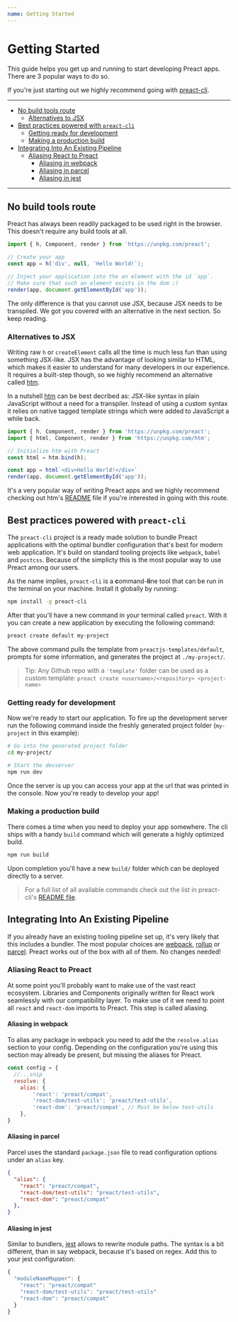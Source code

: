 ```yaml
---
name: Getting Started
---
```


# Getting Started <!-- omit in toc -->

This guide helps you get up and running to start developing Preact apps. There are 3 popular ways to do so.

If you're just starting out we highly recommend going with [preact-cli](#best-practices-powered-with-preact-cli).

---

- [No build tools route](#no-build-tools-route)
  - [Alternatives to JSX](#alternatives-to-jsx)
- [Best practices powered with `preact-cli`](#best-practices-powered-with-preact-cli)
  - [Getting ready for development](#getting-ready-for-development)
  - [Making a production build](#making-a-production-build)
- [Integrating Into An Existing Pipeline](#integrating-into-an-existing-pipeline)
  - [Aliasing React to Preact](#aliasing-react-to-preact)
    - [Aliasing in webpack](#aliasing-in-webpack)
    - [Aliasing in parcel](#aliasing-in-parcel)
    - [Aliasing in jest](#aliasing-in-jest)

---

## No build tools route

Preact has always been readily packaged to be used right in the browser. This doesn't require any build tools at all.

```js
import { h, Component, render } from 'https://unpkg.com/preact';

// Create your app
const app = h('div', null, 'Hello World!`);

// Inject your application into the an element with the id `app`.
// Make sure that such an element exists in the dom ;)
render(app, document.getElementById('app'));
```

The only difference is that you cannot use JSX, because JSX needs to be transpiled. We got you covered with an alternative in the next section. So keep reading.

### Alternatives to JSX

Writing raw `h` or `createElement` calls all the time is much less fun than using something JSX-like. JSX has the advantage of looking similar to HTML, which makes it easier to understand for many developers in our experience. It requires a built-step though, so we highly recommend an alternative called [htm].

In a nutshell [htm] can be best decribed as: JSX-like syntax in plain JavaScript without a need for a transpiler. Instead of using a custom syntax it relies on native tagged template strings which were added to JavaScript a while back.

```js
import { h, Component, render } from 'https://unpkg.com/preact';
import { html, Component, render } from 'https://unpkg.com/htm';

// Initialize htm with Preact
const html = htm.bind(h);

const app = html`<div>Hello World!</div>`
render(app, document.getElementById('app'));
```

It's a very popular way of writing Preact apps and we highly recommend checking out htm's [README][htm] file if you're interested in going with this route.

## Best practices powered with `preact-cli`

The `preact-cli` project is a ready made solution to bundle Preact applications with the optimal bundler configuration that's best for modern web application. It's build on standard tooling projects like `webpack`, `babel` and `postcss`. Because of the simplicty this is the most popular way to use Preact among our users.

As the name implies, `preact-cli` is a **c**ommand-**li**ne tool that can be run in the terminal on your machine. Install it globally by running:

```bash
npm install -g preact-cli
```

After that you'll have a new command in your terminal called `preact`. With it you can create a new application by executing the following command:

```bash
preact create default my-project
```

The above command pulls the template from `preactjs-templates/default`, prompts for some information, and generates the project at `./my-project/`.

> Tip: Any Github repo with a `'template'` folder can be used as a custom template: `preact create <username>/<repository> <project-name>`

### Getting ready for development

Now we're ready to start our application. To fire up the development server run the following command inside the freshly generated project folder (`my-project` in this example):

```bash
# Go into the generated project folder
cd my-project/

# Start the devserver
npm run dev
```

Once the server is up you can access your app at the url that was printed in the console. Now you're ready to develop your app!

### Making a production build

There comes a time when you need to deploy your app somewhere. The cli ships with a handy `build` command which will generate a highly optimized build.

```bash
npm run build
```

Upon completion you'll have a new `build/` folder which can be deployed directly to a server.

> For a full list of all available commands check out the list in preact-cli's [README file](https://github.com/preactjs/preact-cli#cli-options).

## Integrating Into An Existing Pipeline

If you already have an existing tooling pipeline set up, it's very likely that this includes a bundler. The most popular choices are [webpack](https://webpack.js.org/), [rollup](https://rollupjs.org) or [parcel](https://parceljs.org/). Preact works out of the box with all of them. No changes needed!

### Aliasing React to Preact

At some point you'll probably want to make use of the vast react ecosystem. Libraries and Components originally written for React work seamlessly with our compatibility layer. To make use of it we need to point all `react` and `react-dom` imports to Preact. This step is called aliasing.

#### Aliasing in webpack

To alias any package in webpack you need to add the the `resolve.alias` section
to your config. Depending on the configuration you're using this section may
already be present, but missing the aliases for Preact.

```js
const config = {
  //...snip
  resolve: {
    alias: {
        'react': 'preact/compat',
        'react-dom/test-utils': 'preact/test-utils',
        'react-dom': 'preact/compat', // Must be below test-utils
    },
}
```

#### Aliasing in parcel

Parcel uses the standard `package.json` file to read configuration options under
an `alias` key.

```json
{
  "alias": {
    "react": "preact/compat",
    "react-dom/test-utils": "preact/test-utils",
    "react-dom": "preact/compat"
  },
}
```

#### Aliasing in jest

Similar to bundlers, [jest](https://jestjs.io/) allows to rewrite module paths. The syntax is a bit
different, than in say webpack, because it's based on regex. Add this to your
jest configuration:

```js
{
  "moduleNameMapper": {
    "react": "preact/compat"
    "react-dom/test-utils": "preact/test-utils"
    "react-dom": "preact/compat"
  }
}
```

[htm]: https://github.com/developit/htm

